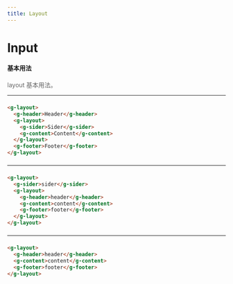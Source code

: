 ```yaml
---
title: Layout
---
```


# Input
#### 基本用法
<p style="font-size: 14px; color: #666">layout 基本用法。</p>
<hr style="margin-bottom: 1.5em;">
<layout-demo/>

``` html
<g-layout>
  <g-header>Header</g-header>
  <g-layout>
    <g-sider>Sider</g-sider>
    <g-content>Content</g-content>
  </g-layout>
  <g-footer>Footer</g-footer>
</g-layout>
```
<hr style="margin: 1.5em 0;">
<layout-demo2/>

``` html
<g-layout>
  <g-sider>sider</g-sider>
  <g-layout>
    <g-header>header</g-header>
    <g-content>content</g-content>
    <g-footer>footer</g-footer>
  </g-layout>
</g-layout>
```
<hr style="margin: 1.5em 0;">
<layout-demo3/>

``` html
<g-layout>
  <g-header>header</g-header>
  <g-content>content</g-content>
  <g-footer>footer</g-footer>
</g-layout>
```
